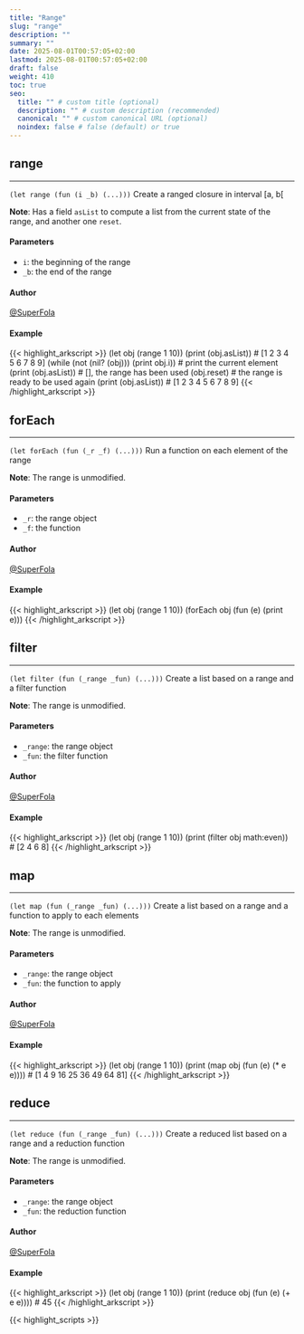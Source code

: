 ```yaml
---
title: "Range"
slug: "range"
description: ""
summary: ""
date: 2025-08-01T00:57:05+02:00
lastmod: 2025-08-01T00:57:05+02:00
draft: false
weight: 410
toc: true
seo:
  title: "" # custom title (optional)
  description: "" # custom description (recommended)
  canonical: "" # custom canonical URL (optional)
  noindex: false # false (default) or true
---
```


## range

---
`(let range (fun (i _b) (...)))`
Create a ranged closure in interval [a, b[

**Note**: Has a field `asList` to compute a list from the current state of the range, and another one `reset`.
#### Parameters
- `i`: the beginning of the range
- `_b`: the end of the range

#### Author
[@SuperFola](https://github.com/SuperFola)

#### Example
{{< highlight_arkscript >}}
(let obj (range 1 10))
(print (obj.asList))  # [1 2 3 4 5 6 7 8 9]
(while (not (nil? (obj)))
    (print obj.i))  # print the current element
(print (obj.asList))  # [], the range has been used
(obj.reset)  # the range is ready to be used again
(print (obj.asList))  # [1 2 3 4 5 6 7 8 9]
{{< /highlight_arkscript >}}

## forEach

---
`(let forEach (fun (_r _f) (...)))`
Run a function on each element of the range

**Note**: The range is unmodified.
#### Parameters
- `_r`: the range object
- `_f`: the function

#### Author
[@SuperFola](https://github.com/SuperFola)

#### Example
{{< highlight_arkscript >}}
(let obj (range 1 10))
(forEach obj (fun (e) (print e)))
{{< /highlight_arkscript >}}

## filter

---
`(let filter (fun (_range _fun) (...)))`
Create a list based on a range and a filter function

**Note**: The range is unmodified.
#### Parameters
- `_range`: the range object
- `_fun`: the filter function

#### Author
[@SuperFola](https://github.com/SuperFola)

#### Example
{{< highlight_arkscript >}}
(let obj (range 1 10))
(print (filter obj math:even))  # [2 4 6 8]
{{< /highlight_arkscript >}}

## map

---
`(let map (fun (_range _fun) (...)))`
Create a list based on a range and a function to apply to each elements

**Note**: The range is unmodified.
#### Parameters
- `_range`: the range object
- `_fun`: the function to apply

#### Author
[@SuperFola](https://github.com/SuperFola)

#### Example
{{< highlight_arkscript >}}
(let obj (range 1 10))
(print (map obj (fun (e) (* e e))))  # [1 4 9 16 25 36 49 64 81]
{{< /highlight_arkscript >}}

## reduce

---
`(let reduce (fun (_range _fun) (...)))`
Create a reduced list based on a range and a reduction function

**Note**: The range is unmodified.
#### Parameters
- `_range`: the range object
- `_fun`: the reduction function

#### Author
[@SuperFola](https://github.com/SuperFola)

#### Example
{{< highlight_arkscript >}}
(let obj (range 1 10))
(print (reduce obj (fun (e) (+ e e))))  # 45
{{< /highlight_arkscript >}}



{{< highlight_scripts >}}
